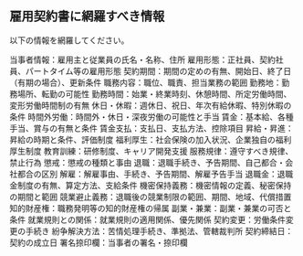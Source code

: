 ## 雇用契約書に網羅すべき情報

以下の情報を網羅してください。

当事者情報：雇用主と従業員の氏名・名称、住所
雇用形態：正社員、契約社員、パートタイム等の雇用形態
契約期間：期間の定めの有無、開始日、終了日（有期の場合）、更新条件
職務内容：職位、職責、担当業務の範囲
勤務地：勤務場所、転勤の可能性
勤務時間：始業・終業時刻、休憩時間、所定労働時間、変形労働時間制の有無
休日・休暇：週休日、祝日、年次有給休暇、特別休暇の条件
時間外労働：時間外・休日・深夜労働の可能性と手当
賃金：基本給、各種手当、賞与の有無と条件
賃金支払：支払日、支払方法、控除項目
昇給・昇進：昇給の時期と条件、評価制度
福利厚生：社会保険の加入状況、企業独自の福利厚生制度
教育訓練：研修制度、キャリア開発支援
服務規律：遵守すべき規律、禁止行為
懲戒：懲戒の種類と事由
退職：退職手続き、予告期間、自己都合・会社都合の区別
解雇：解雇事由、手続き、予告期間、解雇予告手当
退職金：退職金制度の有無、算定方法、支給条件
機密保持義務：機密情報の定義、秘密保持の期間と範囲
競業避止義務：退職後の競業制限の範囲、期間、地域、代償措置
知的財産権：職務発明等の知的財産権の帰属
副業・兼業：副業・兼業の可否と条件
就業規則との関係：就業規則の適用関係、優先関係
契約変更：労働条件変更の手続き
紛争解決方法：苦情処理手続き、準拠法、管轄裁判所
契約締結日：契約の成立日
署名捺印欄：当事者の署名・捺印欄